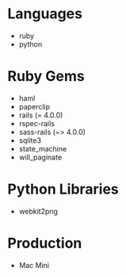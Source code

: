 # Languages
- ruby
- python

# Ruby Gems
- haml
- paperclip
- rails (= 4.0.0)
- rspec-rails
- sass-rails (~> 4.0.0)
- sqlite3
- state_machine
- will_paginate

# Python Libraries
- webkit2png

# Production
- Mac Mini
